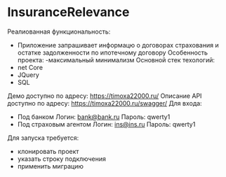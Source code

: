 # InsuranceRelevance
Реалиованная функциональность:
- Приложение запрашивает информацю о договорах страхования и остатке задолженности по ипотечному договору
Особенность проекта:
-максимальный минимализм
Основной стек техологий:
- net Core
- JQuery
- SQL

Демо доступно по адресу: 
https://timoxa22000.ru/
Описание API доступно по адресу:
https://timoxa22000.ru/swagger/
Для входа:
- Под банком Логин: bank@bank.ru Пароль: qwerty1
- Под страховым агентом Логин: ins@ins.ru Пароль: qwerty1

Для запуска требуется:
- клонировать проект
- указать строку подключения
- применить миграцию

